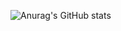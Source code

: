 ![Anurag's GitHub stats](https://github-readme-stats.vercel.app/api?username=linjinkun&show_icons=true&theme=vue&theme=default)
